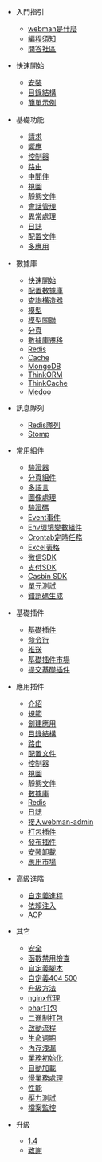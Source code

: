 - 入門指引

  - [webman是什麼](README.md)
  - [編程須知](attention.md)
  - [問答社區](help.md)
  
- 快速開始
  
  - [安裝](install.md)
  - [目錄結構](directory.md)
  - [簡單示例](tutorial.md)

- 基礎功能

  - [請求](request.md)
  - [響應](response.md)
  - [控制器](controller.md)
  - [路由](route.md)
  - [中間件](middleware.md)
  - [視圖](view.md)
  - [靜態文件](static.md)
  - [會話管理](session.md)
  - [異常處理](exception.md)
  - [日誌](log.md)
  - [配置文件](config.md)
  - [多應用](multiapp.md)

- 數據庫

  - [快速開始](db/tutorial.md)
  - [配置數據庫](db/config.md)
  - [查詢構造器](db/queries.md)
  - [模型](db/model.md)
  - [模型關聯](db/relationships.md)
  - [分頁](db/paginator.md)
  - [數據庫遷移](db/migration.md)
  - [Redis](db/redis.md)
  - [Cache](db/cache.md)
  - [MongoDB](db/mongo.md)
  - [ThinkORM](db/thinkorm.md)
  - [ThinkCache](db/thinkcache.md)
  - [Medoo](db/medoo.md)
  
- 訊息隊列
  - [Redis隊列](queue/redis.md)
  - [Stomp](queue/stomp.md)
 
- 常用組件
  - [驗證器](components/validation.md)
  - [分頁組件](components/paginator.md)
  - [多語言](components/translation.md)
  - [圖像處理](components/image.md)
  - [驗證碼](components/captcha.md)
  - [Event事件](components/event.md)
  - [Env環境變數組件](components/env.md)
  - [Crontab定時任務](components/crontab.md)
  - [Excel表格](components/excel.md)
  - [微信SDK](components/wechat.md)
  - [支付SDK](components/payment.md)
  - [Casbin SDK](components/casbin.md)
  - [單元測試](components/unitest.md)
  - [錯誤碼生成](components/generate_error_code.md)

- 基礎插件
  - [基礎插件](plugin/base.md)
  - [命令行](plugin/console.md)
  - [推送](plugin/push.md)
  - [基礎插件市場](plugin/market.md)
  - [提交基礎插件](plugin/create.md)

- 應用插件
  - [介紹](app/app.md)
  - [規範](app/standard.md)
  - [創建應用](app/create.md)
  - [目錄結構](app/directory.md)
  - [路由](app/route.md)
  - [配置文件](app/config.md)
  - [控制器](app/controller.md)
  - [視圖](app/view.md)
  - [靜態文件](app/static.md)
  - [數據庫](app/database.md)
  - [Redis](app/redis.md)
  - [日誌](app/log.md)
  - [接入webman-admin](app/admin.md)
  - [打包插件](app/pack.md)
  - [發布插件](app/publish.md)
  - [安裝卸載](app/install.md)
  - [應用市場](app/market.md)

- 高級進階
  - [自定義進程](process.md)
  - [依賴注入](di.md)
  - [AOP](aop.md)
  
- 其它
  - [安全](others/security.md)
  - [函數禁用檢查](others/disable-function-check.md)
  - [自定義腳本](others/scripts.md)
  - [自定義404 500](others/custom-error-page.md)
  - [升級方法](others/upgrade.md)
  - [nginx代理](others/nginx-proxy.md)
  - [phar打包](others/phar.md)
  - [二進制打包](others/bin.md)
  - [啟動流程](others/process.md)
  - [生命週期](others/lifecycle.md)
  - [內存洩漏](others/memory-leak.md)
  - [業務初始化](others/bootstrap.md)
  - [自動加載](others/autoload.md)
  - [慢業務處理](others/task.md)
  - [性能](others/performance.md)
  - [壓力測試](others/benchmarks.md)
  - [檔案監控](others/monitor.md)

- 升級
  - [1.4](upgrade/1-4.md)
  - [致謝](thanks.md)